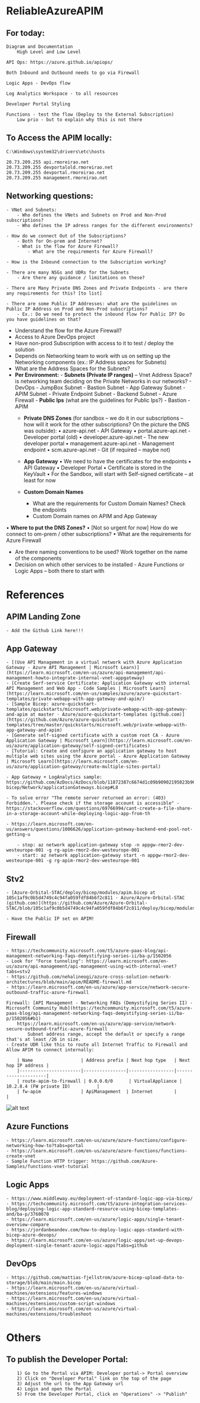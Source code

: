 # ReliableAzureAPIM


## For today:
	Diagram and Documentation
		High Level and Low Level

	API Ops: https://azure.github.io/apiops/

	Both Inbound and Outbound needs to go via Firewall

	Logic Apps - DevOps flow
	
	Log Analytics Workspace - to all resources
	
	Developer Portal Styling

	Functions - test the flow (Deploy to the External Subscription)
		Low prio - but to explain why this is not there
	
## To Access the APIM locally:
	C:\Windows\system32\drivers\etc\hosts

	20.73.209.255 api.rmoreirao.net
	20.73.209.255 devportalold.rmoreirao.net
	20.73.209.255 devportal.rmoreirao.net
	20.73.209.255 management.rmoreirao.net

## Networking questions:
	- VNet and Subnets:
		- Who defines the VNets and Subnets on Prod and Non-Prod subscriptions?
		- Who defines the IP adress ranges for the different environments?

	- How do we connect Out of the Subscriptions?
		- Both for On-prem and Internet?
		- What is the flow for Azure Firewall?
			- What are the requirements for Azure Firewall?

	- How is the Inbound connection to the Subscription working?

	- There are many NSGs and UDRs for the Subnets
		- Are there any guidance / limitations on these?

	- There are Many Private DNS Zones and Private Endpoints - are there any requirements for this? [to list]

	- There are some Public IP Addresses: what are the guidelines on Public IP Address on Prod and Non-Prod subscriptions?
		- Ex.: Do we need to protect the inbound flow for Public IP? Do you have guidelines on that?

- Understand the flow for the Azure Firewall?
- Access to Azure DevOps project
- Have non-prod Subscription with access to it to test / deploy the solution
- Depends on Networking team to work with us on setting up the Networking components (ex.: IP Address spaces for Subnets)
- What are the Address Spaces for the Subnets?
- **Per Environment:**
		- **Subnets (Private IP ranges)** – Vnet Address Space? is networking team deciding on the Private Networks in our networks?
			- DevOps
			- JumpBox Subnet
			- Bastion Subnet
			- App Gateway Subnet
			- APIM Subnet
			- Private Endpoint Subnet
			- Backend Subnet
			- Azure Firewall
		- **Public Ips** (what are the guidelines for Public Ips?)
			- Bastion
			- APIM
	- **Private DNS Zones** (for sandbox – we do it in our subscriptions – how will it work for the other subscriptions? On the picture the DNS was outside):
		•	azure-api.net - API Gateway
		•	portal.azure-api.net - Developer portal (old)
		•	developer.azure-api.net - The new developer portal
		•	management.azure-api.net -  Management endpoint
		•	scm.azure-api.net - Git (if required – maybe not)
	- **App Gateway**
•	We need to have the certificates for the endpoints
		•	API Gateway
		•	Developer Portal
		•	Certificate is stored in the KeyVault
		•	For the Sandbox, will start with Self-signed certificate – at least for now

	- **Custom Domain Names**
		- What are the requirements for Custom Domain Names? Check the endpoints
		- Custom Domain names on APIM and App Gateway
 
•	**Where to put the DNS Zones?**
	•	[Not so urgent for now] How do we connect to om-prem / other subscriptions?
	•	What are the requirements for Azure Firewall
 
- Are there naming conventions to be used? Work together on the name of the components
- Decision on which other services to be installed - Azure Functions or Logic Apps – both there to start with

# References

## APIM Landing Zone
	- Add the Github Link here!!!

## App Gateway 
	- [(Use API Management in a virtual network with Azure Application Gateway - Azure API Management | Microsoft Learn)](https://learn.microsoft.com/en-us/azure/api-management/api-management-howto-integrate-internal-vnet-appgateway)
	- [Create Serf-service Certificate: Application Gateway with internal API Management and Web App - Code Samples | Microsoft Learn](https://learn.microsoft.com/en-us/samples/azure/azure-quickstart-templates/private-webapp-with-app-gateway-and-apim/)
	- [Sample Bicep: azure-quickstart-templates/quickstarts/microsoft.web/private-webapp-with-app-gateway-and-apim at master · Azure/azure-quickstart-templates (github.com)](https://github.com/Azure/azure-quickstart-templates/tree/master/quickstarts/microsoft.web/private-webapp-with-app-gateway-and-apim)
	- [Generate self-signed certificate with a custom root CA - Azure Application Gateway | Microsoft Learn](https://learn.microsoft.com/en-us/azure/application-gateway/self-signed-certificates)
	- [Tutorial: Create and configure an application gateway to host multiple web sites using the Azure portal - Azure Application Gateway | Microsoft Learn](https://learn.microsoft.com/en-us/azure/application-gateway/create-multiple-sites-portal)

	- App Gateway + LogAnalytics sample: https://github.com/AzDocs/AzDocs/blob/11872387c6674d1c09b90902195023b965468ab9/src-bicep/Network/applicationGateways.bicep#L8

	- To solve error "The remote server returned an error: (403) Forbidden.'. Please check if the storage account is accessible" - https://stackoverflow.com/questions/69766994/cant-create-a-file-share-in-a-storage-account-while-deploying-logic-app-from-th

	- https://learn.microsoft.com/en-us/answers/questions/1006626/application-gateway-backend-end-pool-not-getting-u

		- stop: az network application-gateway stop -n appgw-rmor2-dev-westeurope-001 -g rg-apim-rmor2-dev-westeurope-001
		- start: az network application-gateway start -n appgw-rmor2-dev-westeurope-001 -g rg-apim-rmor2-dev-westeurope-001

## Stv2 
	- [Azure-Orbital-STAC/deploy/bicep/modules/apim.bicep at 105c1af9c0b5d4749c4c94fa059fdf84b6f2c811 · Azure/Azure-Orbital-STAC (github.com)](https://github.com/Azure/Azure-Orbital-STAC/blob/105c1af9c0b5d4749c4c94fa059fdf84b6f2c811/deploy/bicep/modules/apim.bicep#L67)

	- Have the Public IP set on APIM!

## Firewall
	- https://techcommunity.microsoft.com/t5/azure-paas-blog/api-management-networking-faqs-demystifying-series-ii/ba-p/1502056
	- Look for "Force tunneling": https://learn.microsoft.com/en-us/azure/api-management/api-management-using-with-internal-vnet?tabs=stv2
	- https://github.com/nehalineogi/azure-cross-solution-network-architectures/blob/main/apim/README-firewall.md
	- https://learn.microsoft.com/en-us/azure/app-service/network-secure-outbound-traffic-azure-firewall

	Firewall: [API Management - Networking FAQs (Demystifying Series II) - Microsoft Community Hub](https://techcommunity.microsoft.com/t5/azure-paas-blog/api-management-networking-faqs-demystifying-series-ii/ba-p/1502056#b1)
		https://learn.microsoft.com/en-us/azure/app-service/network-secure-outbound-traffic-azure-firewall
			Subnet address range, accept the default or specify a range that's at least /26 in size.
	- Create UDR like this to route all Internet Traffic to Firewall and Allow APIM to connect internally:

		| Name                  | Address prefix | Next hop type   | Next hop IP address |
		|-----------------------|----------------|-----------------|---------------------|
		| route-apim-to-firewall | 0.0.0.0/0      | VirtualAppliance | 10.2.8.4 (FW private ID)          |
		| fw-apim               | ApiManagement  | Internet        |                     |
		

![alt text](docs/images/urd.png)

## Azure Functions

	- https://learn.microsoft.com/en-us/azure/azure-functions/configure-networking-how-to?tabs=portal
	- https://learn.microsoft.com/en-us/azure/azure-functions/functions-create-vnet
	- Sample Function HTTP trigger: https://github.com/Azure-Samples/functions-vnet-tutorial

## Logic Apps
	- https://www.middleway.eu/deployment-of-standard-logic-app-via-bicep/
	- https://techcommunity.microsoft.com/t5/azure-integration-services-blog/deploying-logic-app-standard-resource-using-bicep-templates-and/ba-p/3760070
	- https://learn.microsoft.com/en-us/azure/logic-apps/single-tenant-overview-compare
	- https://jordanbeandev.com/how-to-deploy-logic-apps-standard-with-bicep-azure-devops/
	- https://learn.microsoft.com/en-us/azure/logic-apps/set-up-devops-deployment-single-tenant-azure-logic-apps?tabs=github

## DevOps
	- https://github.com/mattias-fjellstrom/azure-bicep-upload-data-to-storage/blob/main/main.bicep
	- https://learn.microsoft.com/en-us/azure/virtual-machines/extensions/features-windows
	- https://learn.microsoft.com/en-us/azure/virtual-machines/extensions/custom-script-windows
	- https://learn.microsoft.com/en-us/azure/virtual-machines/extensions/troubleshoot

# Others

## To publish the Developer Portal:
		1) Go to the Portal via APIM: Developer portal-> Portal overview
		2) Click on "Developer Portal" link on the top of the page
		3) Adjust the url to the App Gateway url
		4) Login and open the Portal
		5) From the Developer Portal, click on "Operations" -> "Publish"

